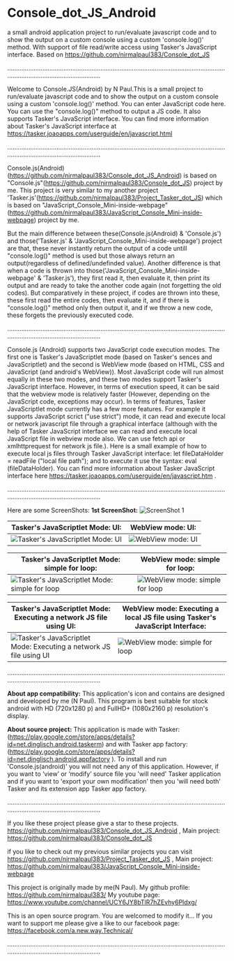 # Console_dot_JS_Android
a small android application project to run/evaluate javascript code and to show the output on a custom console using a custom 'console.log()' method. With support of file read/write access using Tasker's JavaScript interface. Based on https://github.com/nirmalpaul383/Console_dot_JS

.................................................................................................................................................................................

Welcome to Console.JS(Android) by N Paul.This is a small project to run/evaluate javascript code and to show the output on a custom console using a custom 'console.log()' method.
You can enter JavaScript code here. You can use the "console.log()" method to output a JS code. It also supports Tasker's JavaScript interface. You can find more information
about Tasker's JavaScript interface at https://tasker.joaoapps.com/userguide/en/javascript.html

.................................................................................................................................................................................

Console.js(Android)(https://github.com/nirmalpaul383/Console_dot_JS_Android) is based on "Console.js"(https://github.com/nirmalpaul383/Console_dot_JS) project by me. This project
is very similar to my another project 'Tasker.js'(https://github.com/nirmalpaul383/Project_Tasker_dot_JS) which is based on "JavaScript_Console_Mini-inside-webpage"(https://github.com/nirmalpaul383/JavaScript_Console_Mini-inside-webpage) project by me.

But the main difference between these(Console.js(Android) & 'Console.js') and those('Tasker.js' & 'JavaScript_Console_Mini-inside-webpage') project are that, these never instantly
return the output of a code untill "console.log()" method is used but those always return an output(regardless of defined/undefinded value). Another difference is that when a code
is thrown into those('JavaScript_Console_Mini-inside-webpage' & 'Tasker.js'), they first read it, then evaluate it, then print its output and are ready to take the another code
again (not forgetting the old codes). But comparatively in these project, if codes are thrown into these, these first read the entire codes, then evaluate it, and if there is
"console.log()" method only then output it, and if we throw a new code, these forgets the previously executed code.

.................................................................................................................................................................................

Console.js (Android) supports two JavaScript code execution modes. The first one is Tasker's JavaScriptlet mode (based on Tasker's sences and JavaScriptlet) and the second is
WebView mode (based on HTML, CSS and JavaScript (and android's WebView)). Most JavaScript code will run almost equally in these two modes, and these two modes support Tasker's
JavaScript interface. However, in terms of execution speed, it can be said that the webview mode is relatively faster (However, depending on the JavaScript code, exceptions may
occur). In terms of features, Tasker JavaScriptlet mode currently has a few more features. For example it supports JavaScript scrict ("use strict") mode, it can read and execute
local or network javascript file through a graphical interface (although with the help of Tasker JavaScript interface we can read and execute local JavaScript file in webview
mode also. We can use fetch api or xmlhttprequest for network js file.). Here is a small example of how to execute local js files through Tasker JavaScript interface:
let fileDataHolder = readFile ("local file path"); and to execute it use the syntax: eval (fileDataHolder). You can find more information about Tasker JavaScript interface here
https://tasker.joaoapps.com/userguide/en/javascript.htm .

.................................................................................................................................................................................

Here are some ScreenShots:
**1st ScreenShot:**
![ScreenShot 1](https://raw.githubusercontent.com/nirmalpaul383/Console_dot_JS_Android/main/Screenshots/1.png)

**Tasker's JavaScriptlet Mode: UI:** | **WebView mode: UI:**
------------ | -------------
![Tasker's JavaScriptlet Mode: UI](https://raw.githubusercontent.com/nirmalpaul383/Console_dot_JS_Android/main/Screenshots/2.png) | ![WebView mode: UI](https://raw.githubusercontent.com/nirmalpaul383/Console_dot_JS_Android/main/Screenshots/3.png)

**Tasker's JavaScriptlet Mode: simple for loop:** | **WebView mode: simple for loop:**
------------ | -------------
![Tasker's JavaScriptlet Mode: simple for loop](https://raw.githubusercontent.com/nirmalpaul383/Console_dot_JS_Android/main/Screenshots/4.png) | ![WebView mode: simple for loop](https://raw.githubusercontent.com/nirmalpaul383/Console_dot_JS_Android/main/Screenshots/5.png)

**Tasker's JavaScriptlet Mode: Executing a network JS file using UI:** | **WebView mode: Executing a local JS file using Tasker's JavaScript Interface:**
------------ | -------------
![Tasker's JavaScriptlet Mode: Executing a network JS file using UI](https://raw.githubusercontent.com/nirmalpaul383/Console_dot_JS_Android/main/Screenshots/6.png) | ![WebView mode: simple for loop](https://raw.githubusercontent.com/nirmalpaul383/Console_dot_JS_Android/main/Screenshots/7.png)

.................................................................................................................................................................................

**About app compatibility:**
This application's icon and contains are designed and developed by me (N Paul). This program is best suitable for stock android with HD (720x1280 p) and FullHD+ (1080x2160 p)
resolution's display.

**About source project:**
This application is made with Tasker: (https://play.google.com/store/apps/details?id=net.dinglisch.android.taskerm) and with Tasker app factory:
(https://play.google.com/store/apps/details?id=net.dinglisch.android.appfactory ). To install and run 'Console.js(android)' you will not need any of this application. However,
if you want to ‘view’ or ‘modify’ source file you 'will need' Tasker application and if you want to 'export your own modification' then you 'will need both' Tasker and its
extension app Tasker app factory.

.................................................................................................................................................................................

If you like these project please give a star to these projects. https://github.com/nirmalpaul383/Console_dot_JS_Android , 
Main project: https://github.com/nirmalpaul383/Console_dot_JS

if you like to check out my previous similar projects you can visit 
https://github.com/nirmalpaul383/Project_Tasker_dot_JS ,
Main project: https://github.com/nirmalpaul383/JavaScript_Console_Mini-inside-webpage

This project is originally made by me(N Paul).
My github profile: https://github.com/nirmalpaul383/
My youtube page: https://www.youtube.com/channel/UCY6JY8bTlR7hZEvhy6Pldxg/

This is an open source program. You are welcomed to modify it...
If you want to support me please give a like to our facebook page: https://facebook.com/a.new.way.Technical/

.................................................................................................................................................................................
